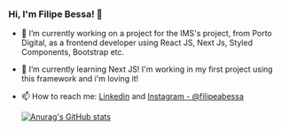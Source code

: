 ### Hi, I'm Filipe Bessa! 👋

- 🔭 I’m currently working on a project for the IMS's project, from Porto Digital, as a frontend developer using React JS, Next Js, Styled Components, Bootstrap etc.

- 🌱 I’m currently learning Next JS! I'm working in my first project using this framework and i'm loving it!

- 📫 How to reach me: [Linkedin](https://www.linkedin.com/in/filipe-gbessa/)    and   [Instagram - @filipeabessa](https://www.instagram.com/filipeabessa/?hl=pt-br)
  
  [![Anurag's GitHub stats](https://github-readme-stats.vercel.app/api?username=Filipegbessaa)](https://github.com/Filipegbessaa&show_icons=true&theme=radical)

<!--
**Filipegbessaa/Filipegbessaa** is a ✨ _special_ ✨ repository because its `README.md` (this file) appears on your GitHub profile.



